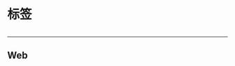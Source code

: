 # 标签
<div style="display:flex;justify-content: space-between;">
<tag src='/tags/tag1' name='记录' color='var(--tag-life-color)' count=3 />
<tag src='/tags/tag2' name='笔记' color='var(--tag-note-color)' count=13 />
<tag src='/tags/tag3' name='教程' color='var(--tag-tutorial-color)' count=7 />
<tag src='/tags/tag4' name='Web' color='var(--tag-Web-color)' count=8 />
<tag src='/tags/tag5' name='吐槽' color='var(--tag-gush-color)' count=2 />
<tag src='/tags/tag6' name='资源' color='var(--tag-resource-color)' count=2 />
<tag src='/tags/tag7' name='其他' color='var(--tag-other-color)' count=3 />
</div> 

---

## Web
<lazyshow><column title='文档' RecordTime='' src='' overview='文档概述'  status='📦' delay='1' TagColor='var(--tag-Web-color)'></column></lazyshow>
<lazyshow><column title='文档' RecordTime='' src='' overview='文档概述'  status='📦' delay='1' TagColor='var(--tag-Web-color)'></column></lazyshow>
<lazyshow><column title='文档' RecordTime='' src='' overview='文档概述'  status='📦' delay='1' TagColor='var(--tag-Web-color)'></column></lazyshow>